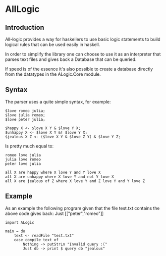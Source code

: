 # AllLogic 

## Introduction

All-logic provides a way for haskellers to use basic logic
statements to build logical rules that can be used easily
in haskell.

In order to simplify the library one can choose to use it as an interpreter that parses text files and gives back a Database that can be queried.

If speed is of the essence it's also possible to create a database directly from the datatypes in the ALogic.Core module.

## Syntax

The parser uses a quite simple syntax, for example:

	$love romeo julia;
	$love julia romeo;
	$love peter julia;

	$happy X <- $love X Y & $love Y X;
	$unhappy X <- $love X Y &! $love Y X;
	$jealous X Z <- ($love X Y & $love Z Y) & $love Y Z; 

Is pretty much equal to:
	
	romeo love julia
	julia love romeo
	peter love julia

	all X are happy where X love Y and Y love X
	all X are unhappy where X love Y and not Y love X
	all X are jealous of Z where X love Y and Z love Y and Y love Z

## Example

As an example the following program given that the file test.txt contains the above code gives back: Just [["peter","romeo"]]

	import ALogic

	main = do
		text <- readFile "test.txt"
		case compile text of
			Nothing -> putStrLn "Invalid query :("
			Just db -> print $ query db "jealous"
